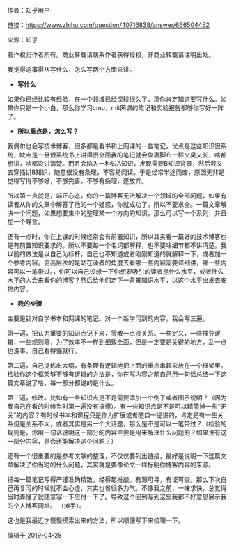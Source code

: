 作者：知乎用户

链接：https://www.zhihu.com/question/40716838/answer/666504452

来源：知乎

著作权归作者所有。商业转载请联系作者获得授权，非商业转载请注明出处。

我觉得这事得从写什么，怎么写两个方面来讲。

- **写什么**

如果你已经比较有经验，在一个领域已经深耕很久了，那你肯定知道要写什么。如果你只是一个小白，那么你学习cmu，mit网课的笔记和实验报告都够你写好一阵了。

- **所以重点是，怎么写？**

我偶尔也会写技术博客，很多都是看书和上网课的一些笔记，优点是这些知识很系统，缺点是一旦很系统书上讲得很全面我的笔记就会象裹脚布一样又臭又长，啥都想讲，啥都没讲清楚。而且会陷入一种说A知识，发现需要B知识背景，然后我又去穿插讲B知识，随意很没有条理，不容易阅读。于是经常半途而废，原因无非是觉得写得不够好，不够完善，不够有条理，遂放弃。

所以第一点就是，端正心态，你的一篇博客无法解决一个领域的全部问题，如果有读者从你的文章中解答了他的一个疑惑，你就成功了。所以不要求全。一篇文章解决一个问题，如果想要集中的整理某一个方向的知识，那么可以写一个系列，并且加一个导言。

还有一点时，你在上课的时候经常会有前置知识，所以其实看一篇好的技术博客也是有前置知识要求的。所以不要每一个名词都解释，也不要啥细节都不讲清楚。我以前的做法是以自己为标杆，自己也不知道或者刚刚知道的就解释一下，或者加一个参考内容。更高层次的是站在读者的角度去看哪一些内容需要详细讲，哪一些内容可以一笔带过。，你可以自己设想一下你想要吸引的读者是什么水平，或者什么水平的人会来看你的博客？然后给他们定下一背景知识水平，以这个水平出发去安排内容。

- **我的步骤**

主要是针对自学书本和网课的笔记。对一个新学习到的内容，我会写三遍。

第一遍，把认为重要的知识点记下来，零散一点没关系。一些定义，一些推导逻辑，一些规则等，为了效率不一样到细致全面，但是一定要是关键的地方，乱一点也没事，自己看得懂就行。

第二遍，自己提炼出大纲，有条理有逻辑地把上面的重点串起来放在一个框架里。检验你这个框架够不够有逻辑的方法是，你在写内容之前自己用一句话总结一下这篇文章说了啥，每一部分都说的是什么。

第三遍，修改。比如有一些知识点是不是需要添加一个例子或者图示说明？（因为我自己在看的时候当时第一遍没有搞懂）。有一些知识点是不是可以精简掉一些“无关”的内容？有时候书本和课程只是作为扩展或者随口一提讲的，肯定是有一些关系但是关系不大，或者其实是另一个大话题，那么是不是可以一笔带过？（检验的规则是，你用一句话说明这一部分的内容主要是用来解决什么问题的？如果没有这一部分内容，是否还能解决这个问题？）

还有一个很重要的是参考文献的整理，不仅仅要列出链接，最好是说明一下这篇文章解决了你当时的什么问题，其实就是要像论文一样标明你博客内容的来源。

把每一篇笔记写得严谨准确精致，经得起推敲。有源可寻，有证可查。那么下次自己再复习的时候就不会心虚，其实也省很多力气。不像我之前，一味求快，总觉得当时弄懂了就随意写一下应付一下了。导致这个回到写到这里我都不好意思展示我的个人博客网址。 ‍（摊手）。

这也是我最近才慢慢摸索出来的方法，所以顺便写下来梳理一下。

[编辑于 2019-04-28]()

